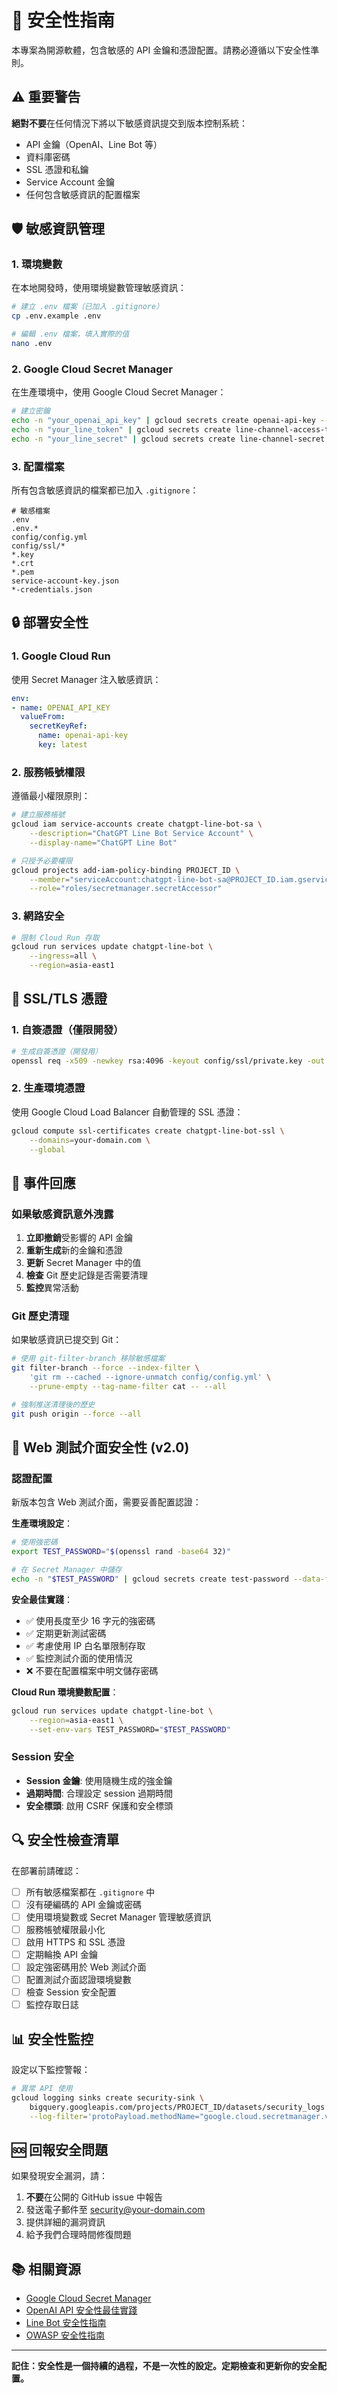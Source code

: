 # 🔐 安全性指南

本專案為開源軟體，包含敏感的 API 金鑰和憑證配置。請務必遵循以下安全性準則。

## ⚠️  重要警告

**絕對不要**在任何情況下將以下敏感資訊提交到版本控制系統：

- API 金鑰（OpenAI、Line Bot 等）
- 資料庫密碼
- SSL 憑證和私鑰
- Service Account 金鑰
- 任何包含敏感資訊的配置檔案

## 🛡️ 敏感資訊管理

### 1. 環境變數

在本地開發時，使用環境變數管理敏感資訊：

```bash
# 建立 .env 檔案（已加入 .gitignore）
cp .env.example .env

# 編輯 .env 檔案，填入實際的值
nano .env
```

### 2. Google Cloud Secret Manager

在生產環境中，使用 Google Cloud Secret Manager：

```bash
# 建立密鑰
echo -n "your_openai_api_key" | gcloud secrets create openai-api-key --data-file=-
echo -n "your_line_token" | gcloud secrets create line-channel-access-token --data-file=-
echo -n "your_line_secret" | gcloud secrets create line-channel-secret --data-file=-
```

### 3. 配置檔案

所有包含敏感資訊的檔案都已加入 `.gitignore`：

```gitignore
# 敏感檔案
.env
.env.*
config/config.yml
config/ssl/*
*.key
*.crt
*.pem
service-account-key.json
*-credentials.json
```

## 🔒 部署安全性

### 1. Google Cloud Run

使用 Secret Manager 注入敏感資訊：

```yaml
env:
- name: OPENAI_API_KEY
  valueFrom:
    secretKeyRef:
      name: openai-api-key
      key: latest
```

### 2. 服務帳號權限

遵循最小權限原則：

```bash
# 建立服務帳號
gcloud iam service-accounts create chatgpt-line-bot-sa \
    --description="ChatGPT Line Bot Service Account" \
    --display-name="ChatGPT Line Bot"

# 只授予必要權限
gcloud projects add-iam-policy-binding PROJECT_ID \
    --member="serviceAccount:chatgpt-line-bot-sa@PROJECT_ID.iam.gserviceaccount.com" \
    --role="roles/secretmanager.secretAccessor"
```

### 3. 網路安全

```bash
# 限制 Cloud Run 存取
gcloud run services update chatgpt-line-bot \
    --ingress=all \
    --region=asia-east1
```

## 🔐 SSL/TLS 憑證

### 1. 自簽憑證（僅限開發）

```bash
# 生成自簽憑證（開發用）
openssl req -x509 -newkey rsa:4096 -keyout config/ssl/private.key -out config/ssl/cert.crt -days 365 -nodes
```

### 2. 生產環境憑證

使用 Google Cloud Load Balancer 自動管理的 SSL 憑證：

```bash
gcloud compute ssl-certificates create chatgpt-line-bot-ssl \
    --domains=your-domain.com \
    --global
```

## 🚨 事件回應

### 如果敏感資訊意外洩露

1. **立即撤銷**受影響的 API 金鑰
2. **重新生成**新的金鑰和憑證
3. **更新** Secret Manager 中的值
4. **檢查** Git 歷史記錄是否需要清理
5. **監控**異常活動

### Git 歷史清理

如果敏感資訊已提交到 Git：

```bash
# 使用 git-filter-branch 移除敏感檔案
git filter-branch --force --index-filter \
    'git rm --cached --ignore-unmatch config/config.yml' \
    --prune-empty --tag-name-filter cat -- --all

# 強制推送清理後的歷史
git push origin --force --all
```

## 🔐 Web 測試介面安全性 (v2.0)

### 認證配置

新版本包含 Web 測試介面，需要妥善配置認證：

**生產環境設定**：
```bash
# 使用強密碼
export TEST_PASSWORD="$(openssl rand -base64 32)"

# 在 Secret Manager 中儲存
echo -n "$TEST_PASSWORD" | gcloud secrets create test-password --data-file=-
```

**安全最佳實踐**：
- ✅ 使用長度至少 16 字元的強密碼
- ✅ 定期更新測試密碼
- ✅ 考慮使用 IP 白名單限制存取
- ✅ 監控測試介面的使用情況
- ❌ 不要在配置檔案中明文儲存密碼

**Cloud Run 環境變數配置**：
```bash
gcloud run services update chatgpt-line-bot \
    --region=asia-east1 \
    --set-env-vars TEST_PASSWORD="$TEST_PASSWORD"
```

### Session 安全

- **Session 金鑰**: 使用隨機生成的強金鑰
- **過期時間**: 合理設定 session 過期時間
- **安全標頭**: 啟用 CSRF 保護和安全標頭

## 🔍 安全性檢查清單

在部署前請確認：

- [ ] 所有敏感檔案都在 `.gitignore` 中
- [ ] 沒有硬編碼的 API 金鑰或密碼
- [ ] 使用環境變數或 Secret Manager 管理敏感資訊
- [ ] 服務帳號權限最小化
- [ ] 啟用 HTTPS 和 SSL 憑證
- [ ] 定期輪換 API 金鑰
- [ ] 設定強密碼用於 Web 測試介面
- [ ] 配置測試介面認證環境變數
- [ ] 檢查 Session 安全配置
- [ ] 監控存取日誌

## 📊 安全性監控

設定以下監控警報：

```bash
# 異常 API 使用
gcloud logging sinks create security-sink \
    bigquery.googleapis.com/projects/PROJECT_ID/datasets/security_logs \
    --log-filter='protoPayload.methodName="google.cloud.secretmanager.v1.SecretManagerService.AccessSecretVersion"'
```

## 🆘 回報安全問題

如果發現安全漏洞，請：

1. **不要**在公開的 GitHub issue 中報告
2. 發送電子郵件至 security@your-domain.com
3. 提供詳細的漏洞資訊
4. 給予我們合理時間修復問題

## 📚 相關資源

- [Google Cloud Secret Manager](https://cloud.google.com/secret-manager/docs)
- [OpenAI API 安全性最佳實踐](https://platform.openai.com/docs/guides/safety-best-practices)
- [Line Bot 安全性指南](https://developers.line.biz/en/docs/messaging-api/building-bot/)
- [OWASP 安全性指南](https://owasp.org/www-project-top-ten/)

---

**記住：安全性是一個持續的過程，不是一次性的設定。定期檢查和更新你的安全配置。**